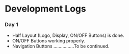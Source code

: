 # Development Logs

### Day 1

- Half Layout (Logo, Display, ON/OFF Buttons) is done.
- ON/OFF Buttons working properly.
- Navigation Buttons ................To be continued.
